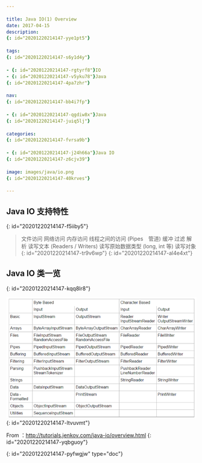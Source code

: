 ```yaml
---

title: Java IO(1) Overview
date: 2017-04-15
description:
{: id="20201220214147-yye1pt5"}

tags:
{: id="20201220214147-s6y1d4y"}

- {: id="20201220214147-rgtyrf8"}IO
- {: id="20201220214147-v5yku78"}Java
{: id="20201220214147-4pa7zhr"}

nav:
{: id="20201220214147-bb4i7fp"}

- {: id="20201220214147-qgdiw8x"}Java
{: id="20201220214147-juiq5lj"}

categories:
{: id="20201220214147-fvrsa9b"}

- {: id="20201220214147-j24h66a"}Java IO
{: id="20201220214147-z6cjv39"}

image: images/java/io.png
{: id="20201220214147-40krves"}

---
```


## Java IO  支持特性
{: id="20201220214147-f5iiby5"}

> 文件访问
> 网络访问
> 内存访问
> 线程之间的访问 (Pipes　管道)
> 缓冲
> 过滤
> 解析
> 读写文本 (Readers / Writers)
> 读写原始数据类型 (long, int 等)
> 读写对象
> {: id="20201220214147-tr9v6wp"}
{: id="20201220214147-al4e4xt"}

## Java IO 类一览
{: id="20201220214147-kqq8lr8"}

![](./2017-04-15_java_io_1_overview/1.png)
{: id="20201220214147-ltvuvmt"}

From ：http://tutorials.jenkov.com/java-io/overview.html
{: id="20201220214147-yqbguoy"}


{: id="20201220214147-pyfwgjw" type="doc"}
